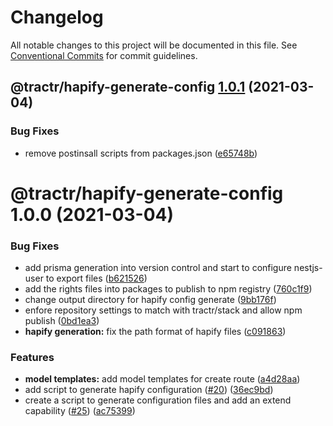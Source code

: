 # Changelog

All notable changes to this project will be documented in this file. See
[Conventional Commits](https://conventionalcommits.org) for commit guidelines.

## @tractr/hapify-generate-config [1.0.1](https://github.com/tractr/stack/compare/@tractr/hapify-generate-config@1.0.0...@tractr/hapify-generate-config@1.0.1) (2021-03-04)


### Bug Fixes

* remove postinsall scripts from packages.json ([e65748b](https://github.com/tractr/stack/commit/e65748b26a993f0e35bbec960907fcaaa5fe6270))

# @tractr/hapify-generate-config 1.0.0 (2021-03-04)


### Bug Fixes

* add prisma generation into version control and start to configure nestjs-user to export files ([b621526](https://github.com/tractr/stack/commit/b621526e2a9c7dc5ed5f0a88c8cabffb636c17f7))
* add the rights files into packages to publish to npm registry ([760c1f9](https://github.com/tractr/stack/commit/760c1f98da944f39f821c7d4e30847e229bba44d))
* change output directory for hapify config generate ([9bb176f](https://github.com/tractr/stack/commit/9bb176f4013817e7db2dddf032d8f92fd06e717a))
* enfore repository settings to match with tractr/stack and allow npm publish ([0bd1ea3](https://github.com/tractr/stack/commit/0bd1ea38f5c1fc5f88e5611b214de8418bd59bdc))
* **hapify generation:** fix the path format of hapify files ([c091863](https://github.com/tractr/stack/commit/c0918634696ff9848cb6803b8a3ea25daf3e2e92))


### Features

* **model templates:** add model templates for create route ([a4d28aa](https://github.com/tractr/stack/commit/a4d28aa52badebd88186158d51ffe78d4c514dbf))
* add script to generate hapify configuration ([#20](https://github.com/tractr/stack/issues/20)) ([36ec9bd](https://github.com/tractr/stack/commit/36ec9bdc73ba1ae3053db3e0c16c1e00b1e0a225))
* create a script to generate configuration files and add an extend capability ([#25](https://github.com/tractr/stack/issues/25)) ([ac75399](https://github.com/tractr/stack/commit/ac75399d87c67f2698946b584408e849fdb1a2f3))
